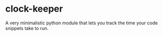 # clock-keeper
A very minimalistic python module that lets you track the time your code snippets take to run.
